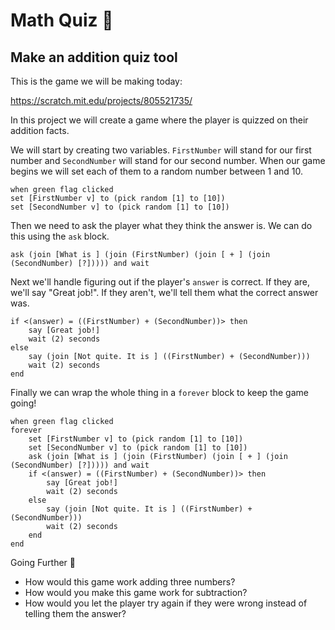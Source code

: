 # Math Quiz 🧮

## Make an addition quiz tool

This is the game we will be making today:

https://scratch.mit.edu/projects/805521735/

In this project we will create a game where the player is quizzed on their addition facts.

We will start by creating two variables. `FirstNumber` will stand for our first  number and `SecondNumber` will stand for our second number. When our game begins we will set each of them to a random number between 1 and 10.

```scratchblocks
when green flag clicked
set [FirstNumber v] to (pick random [1] to [10])
set [SecondNumber v] to (pick random [1] to [10])
```

Then we need to ask the player what they think the answer is. We can do this using the `ask` block.

```scratchblocks
ask (join [What is ] (join (FirstNumber) (join [ + ] (join (SecondNumber) [?])))) and wait
```

Next we'll handle figuring out if the player's `answer` is correct. If they are, we'll say "Great job!". If they aren't, we'll tell them what the correct answer was.

```scratchblocks
if <(answer) = ((FirstNumber) + (SecondNumber))> then
    say [Great job!]
    wait (2) seconds
else
    say (join [Not quite. It is ] ((FirstNumber) + (SecondNumber)))
    wait (2) seconds
end
```

Finally we can wrap the whole thing in a `forever` block to keep the game going!

```scratchblocks
when green flag clicked
forever
    set [FirstNumber v] to (pick random [1] to [10])
    set [SecondNumber v] to (pick random [1] to [10])
    ask (join [What is ] (join (FirstNumber) (join [ + ] (join (SecondNumber) [?])))) and wait
    if <(answer) = ((FirstNumber) + (SecondNumber))> then
        say [Great job!]
        wait (2) seconds
    else
        say (join [Not quite. It is ] ((FirstNumber) + (SecondNumber)))
        wait (2) seconds
    end
end
```

Going Further 🚀

* How would this game work adding three numbers?
* How would you make this game work for subtraction?
* How would you let the player try again if they were wrong instead of telling them the answer?